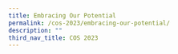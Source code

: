 ```yaml
---
title: Embracing Our Potential
permalink: /cos-2023/embracing-our-potential/
description: ""
third_nav_title: COS 2023
---
```

